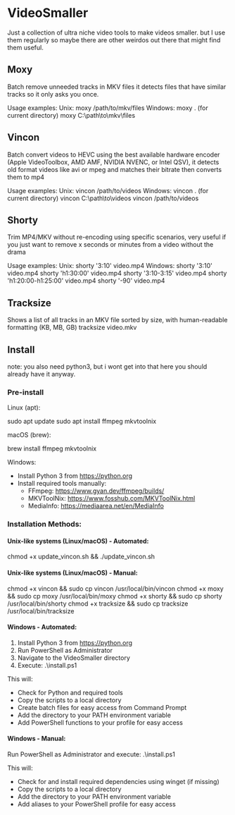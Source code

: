 # VideoSmaller

Just a collection of ultra niche video tools to make videos smaller. but I use them regularly so maybe there are other weirdos out there that might find them useful.

## Moxy
Batch remove unneeded tracks in MKV files it detects files that have similar tracks so it only asks you once.

Usage examples:
  Unix: moxy /path/to/mkv/files
  Windows: moxy .  (for current directory)
           moxy C:\path\to\mkv\files

## Vincon
Batch convert videos to HEVC using the best available hardware encoder (Apple VideoToolbox, AMD AMF, NVIDIA NVENC, or Intel QSV), it detects old format videos like avi or mpeg and matches their bitrate then converts them to mp4

Usage examples:
  Unix: vincon /path/to/videos
  Windows: vincon .  (for current directory)
           vincon C:\path\to\videos
vincon /path/to/videos

## Shorty
Trim MP4/MKV without re-encoding using specific scenarios, very useful if you just want to remove x seconds or minutes from a video without the drama

Usage examples:
  Unix: shorty '3:10' video.mp4
  Windows: shorty '3:10' video.mp4
           shorty 'h1:30:00' video.mp4
           shorty '3:10-3:15' video.mp4
           shorty 'h1:20:00-h1:25:00' video.mp4
           shorty '-90' video.mp4

## Tracksize
Shows a list of all tracks in an MKV file sorted by size, with human-readable formatting (KB, MB, GB)
tracksize video.mkv

## Install
note: you also need python3, but i wont get into that here you should already have it anyway.

### Pre-install
  Linux (apt):

   sudo apt update
   sudo apt install ffmpeg mkvtoolnix

  macOS (brew):

   brew install ffmpeg mkvtoolnix

  Windows:
   - Install Python 3 from https://python.org
   - Install required tools manually:
     - FFmpeg: https://www.gyan.dev/ffmpeg/builds/
     - MKVToolNix: https://www.fosshub.com/MKVToolNix.html
     - MediaInfo: https://mediaarea.net/en/MediaInfo

### Installation Methods:

#### Unix-like systems (Linux/macOS) - Automated:
chmod +x update_vincon.sh && ./update_vincon.sh

#### Unix-like systems (Linux/macOS) - Manual:
chmod +x vincon && sudo cp vincon /usr/local/bin/vincon
chmod +x moxy && sudo cp moxy /usr/local/bin/moxy
chmod +x shorty && sudo cp shorty /usr/local/bin/shorty
chmod +x tracksize && sudo cp tracksize /usr/local/bin/tracksize

#### Windows - Automated:
1. Install Python 3 from https://python.org
2. Run PowerShell as Administrator
3. Navigate to the VideoSmaller directory
4. Execute: .\install.ps1

This will:
- Check for Python and required tools
- Copy the scripts to a local directory
- Create batch files for easy access from Command Prompt
- Add the directory to your PATH environment variable
- Add PowerShell functions to your profile for easy access

#### Windows - Manual:
Run PowerShell as Administrator and execute: .\install.ps1

This will:
- Check for and install required dependencies using winget (if missing)
- Copy the scripts to a local directory
- Add the directory to your PATH environment variable
- Add aliases to your PowerShell profile for easy access
